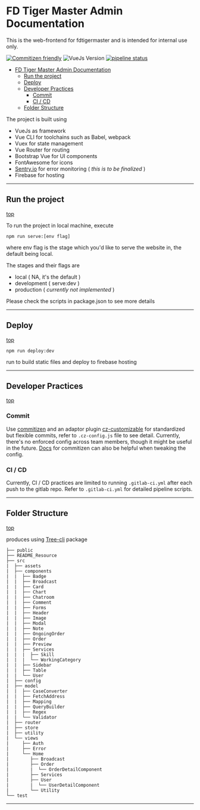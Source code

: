# FD Tiger Master Admin Documentation

This is the web-frontend for fdtigermaster and is intended for internal use only.

[![Commitizen friendly](https://img.shields.io/badge/commitizen-friendly-brightgreen.svg)](http://commitizen.github.io/cz-cli/)
![VueJs Version](https://img.shields.io/badge/vue-2.2.4-green.svg)
[![pipeline status](http://104.154.20.200:8086/fdtigermaster/fdtigermaster-admin-web/badges/master/pipeline.svg)](http://104.154.20.200:8086/fdtigermaster/fdtigermaster-web/-/commits/master)

- [FD Tiger Master Admin Documentation](#fd-tiger-master-admin-documentation)
  - [Run the project](#run-the-project)
  - [Deploy](#deploy)
  - [Developer Practices](#developer-practices)
    - [Commit](#commit)
    - [CI / CD](#ci--cd)
  - [Folder Structure](#folder-structure)

The project is built using

- VueJs as framework
- Vue CLI for toolchains such as Babel, webpack
- Vuex for state management
- Vue Router for routing
- Bootstrap Vue for UI components
- FontAwesome for icons
- [Sentry.io](https://docs.sentry.io/platforms/javascript/) for error monitoring ( *this is to be finalized* )
- Firebase for hosting

***

## Run the project 

[top](#fd-tiger-master-admin-documentation)

To run the project in local machine, execute

```shell
npm run serve:[env flag]
```

where env flag is the stage which you'd like to serve the website in, the default being local.

The stages and their flags are

- local ( NA, it's the default )
- development ( serve:dev )
- production ( *currently not implemented* )

Please check the scripts in package.json to see more details

***

## Deploy

[top](#fd-tiger-master-admin-documentation)

```shell
npm run deploy:dev
```

run to build static files and deploy to firebase hosting

***

## Developer Practices

[top](#fd-tiger-master-admin-documentation)

### Commit

Use [commitizen](https://github.com/commitizen/cz-cli) and an adaptor plugin  [cz-customizable](https://github.com/leoforfree/cz-customizable) for standardized but flexible commits, refer to `.cz-config.js` file to see detail. Currently, there's no enforced config across team members, though it might be useful in the future. [Docs](http://commitizen.github.io/cz-cli/) for commitizen can also be helpful when tweaking the config.

### CI / CD

Currently, CI / CD practices are limited to running `.gitlab-ci.yml` after each push to the gitlab repo. Refer to `.gitlab-ci.yml` for detailed pipeline scripts.

***

## Folder Structure

[top](#fd-tiger-master-admin-documentation)

produces using [Tree-cli](https://github.com/MrRaindrop/tree-cli) package

```shell
├── public
├── README_Resource
├── src
|  ├── assets
|  ├── components
|  |  ├── Badge
|  |  ├── Broadcast
|  |  ├── Card
|  |  ├── Chart
|  |  ├── Chatroom
|  |  ├── Comment
|  |  ├── Forms
|  |  ├── Header
|  |  ├── Image
|  |  ├── Modal
|  |  ├── Note
|  |  ├── OngoingOrder
|  |  ├── Order
|  |  ├── Preview
|  |  ├── Services
|  |  |  ├── Skill
|  |  |  └── WorkingCategory
|  |  ├── Sidebar
|  |  ├── Table
|  |  └── User
|  ├── config
|  ├── model
|  |  ├── CaseConverter
|  |  ├── FetchAddress
|  |  ├── Mapping
|  |  ├── QueryBuilder
|  |  ├── Regex
|  |  └── Validator
|  ├── router
|  ├── store
|  ├── utility
|  └── views
|     ├── Auth
|     ├── Error
|     └── Home
|        ├── Broadcast
|        ├── Order
|        |  └── OrderDetailComponent
|        ├── Services
|        ├── User
|        |  └── UserDetailComponent
|        └── Utility
└── test
```

***
